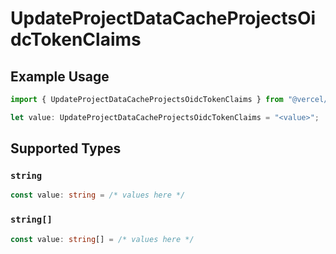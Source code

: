 # UpdateProjectDataCacheProjectsOidcTokenClaims

## Example Usage

```typescript
import { UpdateProjectDataCacheProjectsOidcTokenClaims } from "@vercel/sdk/models/operations/updateprojectdatacache.js";

let value: UpdateProjectDataCacheProjectsOidcTokenClaims = "<value>";
```

## Supported Types

### `string`

```typescript
const value: string = /* values here */
```

### `string[]`

```typescript
const value: string[] = /* values here */
```

